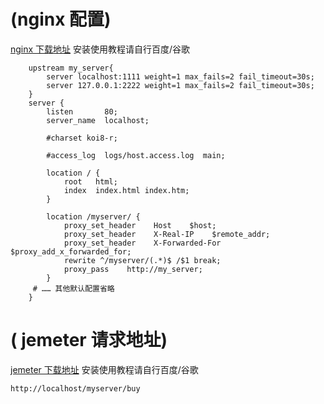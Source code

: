# (nginx 配置)
[nginx 下载地址](http://nginx.org/en/download.html)
安装使用教程请自行百度/谷歌
```
    upstream my_server{
        server localhost:1111 weight=1 max_fails=2 fail_timeout=30s;
	    server 127.0.0.1:2222 weight=1 max_fails=2 fail_timeout=30s;
    }
    server {
        listen       80;
        server_name  localhost;

        #charset koi8-r;

        #access_log  logs/host.access.log  main;

        location / {
            root   html;
            index  index.html index.htm;
        }

        location /myserver/ {
            proxy_set_header    Host    $host;
            proxy_set_header    X-Real-IP    $remote_addr;
            proxy_set_header    X-Forwarded-For    $proxy_add_x_forwarded_for;
            rewrite ^/myserver/(.*)$ /$1 break;
            proxy_pass    http://my_server;
        }
     # …… 其他默认配置省略
    }
```

# ( jemeter 请求地址)
[jemeter 下载地址](https://jmeter.apache.org/download_jmeter.cgi)
安装使用教程请自行百度/谷歌
```
http://localhost/myserver/buy
```

